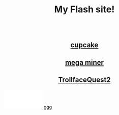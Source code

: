<html>
 <body>

  <center>
   <h1>My Flash site!</h1>
   <br>
   <br>
   <a href="mitchellad.github.io/cupcake.html"><h2>cupcake</h2></a>
   <a href="mitchellad.github.io/megaminer.html"><h2>mega miner</h2></a>
   <a href="mitchellad.github.io/TrollfaceQuest2.html"><h2>TrollfaceQuest2</h2></a>
  
  </center>
  <iframe data-aa='1097514' src='//ad.a-ads.com/1097514?size=120x60' scrolling='no' style='width:120px; height:60px; border:0px; padding:0; overflow:hidden' allowtransparency='true'></iframe>
  ggg
 </body>



</html>
